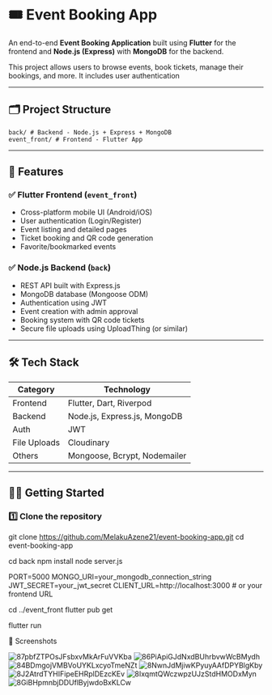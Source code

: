 # 🎟️ Event Booking App

An end-to-end **Event Booking Application** built using **Flutter** for the frontend and **Node.js (Express)** with **MongoDB** for the backend.

This project allows users to browse events, book tickets, manage their bookings, and more. It includes user authentication

---

## 🗂️ Project Structure
    back/ # Backend - Node.js + Express + MongoDB
    event_front/ # Frontend - Flutter App

    

---

## 🚀 Features

### ✅ Flutter Frontend (`event_front`)
- Cross-platform mobile UI (Android/iOS)
- User authentication (Login/Register)
- Event listing and detailed pages
- Ticket booking and QR code generation
- Favorite/bookmarked events
### ✅ Node.js Backend (`back`)
- REST API built with Express.js
- MongoDB database (Mongoose ODM)
- Authentication using JWT
- Event creation with admin approval
- Booking system with QR code tickets
- Secure file uploads using UploadThing (or similar)

---

## 🛠️ Tech Stack

| Category     | Technology                     |
|--------------|-------------------------------|
| Frontend     | Flutter, Dart, Riverpod       |
| Backend      | Node.js, Express.js, MongoDB  |
| Auth         | JWT                           |
| File Uploads | Cloudinary                   |
| Others       | Mongoose, Bcrypt, Nodemailer  |

---

## 🧑‍💻 Getting Started

### 1️⃣ Clone the repository


git clone https://github.com/MelakuAzene21/event-booking-app.git
cd event-booking-app

cd back
npm install
node server.js

PORT=5000
MONGO_URI=your_mongodb_connection_string
JWT_SECRET=your_jwt_secret
CLIENT_URL=http://localhost:3000  # or your frontend URL

cd ../event_front
flutter pub get

flutter run




📸 Screenshots


![87pbfZTPOsJFsbxvMkArFuVVKba](https://github.com/user-attachments/assets/f20b83b6-7df3-40ee-b13f-5289c4cdaa6f)
![86PiApiGJdNxdBUhrbvwWcBMydh](https://github.com/user-attachments/assets/2e9b7db5-a4b7-49ce-a802-9d1094213f83)
![84BDmgojVMBVoUYKLxcyoTmeNZt](https://github.com/user-attachments/assets/4dc9979f-4e3b-47c1-8eeb-8318aabbb9e4)
![8NwnJdMjiwKPyuyAAfDPYBlgKby](https://github.com/user-attachments/assets/4d2bafba-0a80-4da9-aa40-b51a3ef4887a)
![8J2AtrdTYHIFipeEHRplDEzcKEv](https://github.com/user-attachments/assets/b4bb2963-9742-4a7d-8fae-f48b57aeb217)
![8IxqmtQWczwpzUJzStdHMODxMyn](https://github.com/user-attachments/assets/6d866238-75bf-4573-9ac0-558c7017674f)
![8GiBHpmnbjDDUflByjwdoBxKLCw](https://github.com/user-attachments/assets/24b81a83-bbc4-4c61-af14-868b7761b1dd)
